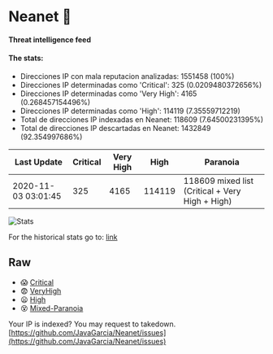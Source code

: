 # Neanet :hocho:
#### Threat intelligence feed
#### The stats:

- Direcciones IP con mala reputacion analizadas: 1551458 (100%)
- Direcciones IP determinadas como 'Critical':  325 (0.0209480372656%)
- Direcciones IP determinadas como 'Very High':  4165 (0.268457154496%)
- Direcciones IP determinadas como 'High':  114119 (7.35559712219)
- Total de direcciones IP indexadas en Neanet:  118609 (7.64500231395%)
- Total de direcciones IP descartadas en Neanet:  1432849 (92.354997686%)

| Last Update | Critical | Very High | High | Paranoia |
| --- | --- | --- | --- | --- |
| 2020-11-03 03:01:45 | 325 | 4165 | 114119 | 118609 mixed list (Critical + Very High + High)|

![Stats](https://docs.google.com/spreadsheets/d/e/2PACX-1vSnaNMIXVabIpDJjufMlzH7poXnshF3mgd8Is1g9ytUEzVsP5my4Trn8f-xkoLLQ38xpL3HtmUexLo6/pubchart?oid=501124687&format=image)

For the historical stats go to: [link](/stats.csv)
## Raw
- :scream: [Critical](https://raw.githubusercontent.com/JavaGarcia/Neanet/master/blacklists/neanet_critical.txt)
- :fearful: [VeryHigh](https://raw.githubusercontent.com/JavaGarcia/Neanet/master/blacklists/neanet_veryHigh.txtt)
- :frowning: [High](https://raw.githubusercontent.com/JavaGarcia/Neanet/master/blacklists/neanet_high.txt)
- :dizzy_face: [Mixed-Paranoia](https://raw.githubusercontent.com/JavaGarcia/Neanet/master/blacklists/neanet_all.txt)


Your IP is indexed? You may request to takedown. [https://github.com/JavaGarcia/Neanet/issues](https://github.com/JavaGarcia/Neanet/issues)







































































































































































































































































































































































































































































































































































































































































































































































































































































































































































































































































































































































































































































































































































































































































































































































































































































































































































































































































































































